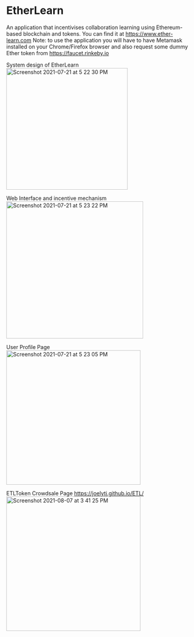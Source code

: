 # EtherLearn
An application that incentivises collaboration learning using Ethereum-based blockchain and tokens. You can find it at https://www.ether-learn.com
Note: to use the application you will have to have Metamask installed on your Chrome/Firefox browser and also request some dummy Ether token from https://faucet.rinkeby.io

System design of EtherLearn </br>
<img width="321" alt="Screenshot 2021-07-21 at 5 22 30 PM" src="https://user-images.githubusercontent.com/65717642/126465204-512058e1-c521-4b35-b4e5-260bd1f5d7e4.png">

Web Interface and incentive mechanism</br>
<img width="362" alt="Screenshot 2021-07-21 at 5 23 22 PM" src="https://user-images.githubusercontent.com/65717642/126465344-fcfb6275-3653-4128-a8ba-6ce5d7ca7fb1.png">

User Profile Page </br>
<img width="355" alt="Screenshot 2021-07-21 at 5 23 05 PM" src="https://user-images.githubusercontent.com/65717642/126465287-213aaa16-20b7-4d44-b7e7-4d40c9e138c1.png">

ETLToken Crowdsale Page https://joelytj.github.io/ETL/ </br>
<img width="355" alt="Screenshot 2021-08-07 at 3 41 25 PM" src="https://user-images.githubusercontent.com/65717642/128595178-244bda0c-934f-44cb-b904-a02ef75540b6.png">
